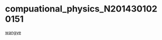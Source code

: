 # compuational_physics_N2014301020151
[wangye](https://www.evernote.com/shard/s140/sh/e24ec31a-f5a4-4b89-a040-7dd5f6038850/09e367128b7edc54a16d78f9b943c421)
